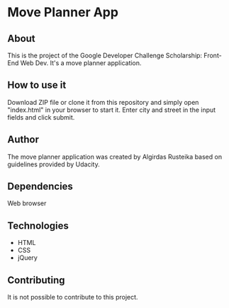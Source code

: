# Move Planner App

## About
This is the project of the Google Developer Challenge Scholarship: Front-End Web Dev. It's a move planner application.

## How to use it
Download ZIP file or clone it from this repository and simply open "index.html" in your browser to start it. Enter city and street in the input fields and click submit.

## Author
The move planner application was created by Algirdas Rusteika based on guidelines provided by Udacity.

## Dependencies
Web browser

## Technologies
* HTML
* CSS
* jQuery

## Contributing
It is not possible to contribute to this project.